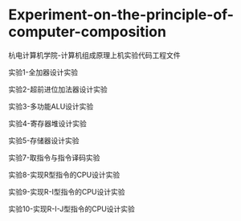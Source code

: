 # Experiment-on-the-principle-of-computer-composition
杭电计算机学院-计算机组成原理上机实验代码工程文件  

  实验1-全加器设计实验  
  
  实验2-超前进位加法器设计实验  
  
  实验3-多功能ALU设计实验  
  
  实验4-寄存器堆设计实验  
  
  实验5-存储器设计实验  
  
  实验7-取指令与指令译码实验  
  
  实验8-实现R型指令的CPU设计实验  
  
  实验9-实现R-I型指令的CPU设计实验  
  
  实验10-实现R-I-J型指令的CPU设计实验
  
